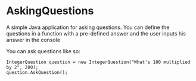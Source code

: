# AskingQuestions

A simple Java application for asking questions. You can define the questions in a function with a pre-defined answer and the user inputs his answer in the console

You can ask questions like so:
```
IntegerQuestion question = new IntegerQuestion("What's 100 multiplied by 2", 200);
question.AskQuestion();
```
